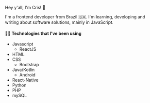 Hey y'all, I'm Cris! 👋

<!--
**cristinagoulart/cristinagoulart** is a ✨ _special_ ✨ repository because its `README.md` (this file) appears on your GitHub profile.

Here are some ideas to get you started:

- 🔭 I’m currently working on ...
- 🌱 I’m currently learning ...
- 👯 I’m looking to collaborate on ...
- 🤔 I’m looking for help with ...
- 💬 Ask me about ...
- 📫 How to reach me: ...
- 😄 Pronouns: ...
- ⚡ Fun fact: ...
-->

I'm a frontend developer from Brazil 🇧🇷.
I'm learning, developing and writing about software solutions, mainly in JavaScript. 

#### 👩‍💻  Technologies that I've been using

- Javascript 
  - ReactJS
- HTML
- CSS
  - Bootstrap
- Java/Kotlin 
  - Android
- React-Native
- Python
- PHP
- mySQL
